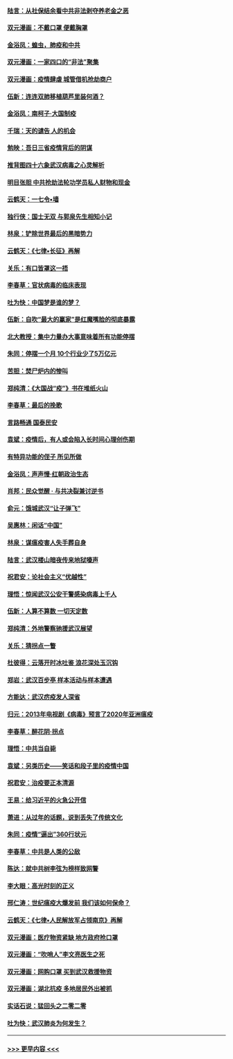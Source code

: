 #### [陆言：从社保结余看中共非法剥夺养老金之恶](../pages/nsc993/n11917084.md?t=03052331) 
#### [双元漫画：不戴口罩 便戴胸罩](../pages/nsc993/n11916447.md?t=03052331) 
#### [金浴凤：蝗虫，肺疫和中共](../pages/nsc993/n11916904.md?t=03052331) 
#### [双元漫画：一家四口的“非法”聚集](../pages/nsc993/n11916378.md?t=03052331) 
#### [双元漫画：疫情肆虐 城管借机抢劫商户](../pages/nsc993/n11916310.md?t=03052331) 
#### [伍新：连连双肺移植葫芦里装何酒？](../pages/nsc993/n11913667.md?t=03052331) 
#### [金浴凤：南柯子·大国制疫](../pages/nsc993/n11913657.md?t=03052331) 
#### [千瑞：天的谴告  人的机会](../pages/nsc993/n11913309.md?t=03052331) 
#### [勉映：吾日三省疫情背后的阴谋](../pages/nsc993/n11913079.md?t=03052331) 
#### [推背图四十六象武汉病毒之心灵解析](../pages/nsc993/n11911761.md?t=03052331) 
#### [明目张胆 中共抢劫法轮功学员私人财物和现金](../pages/nsc993/n11910262.md?t=03052331) 
#### [云鹤天：一七令▪墙](../pages/nsc993/n11910627.md?t=03052331) 
#### [独行侠：国士无双 与郭泉先生相知小记](../pages/nsc993/n11910613.md?t=03052331) 
#### [林泉：铲除世界最后的黑暗势力](../pages/nsc993/n11909320.md?t=03052331) 
#### [云鹤天：《七律▪长征》再解](../pages/nsc993/n11909327.md?t=03052331) 
#### [关乐：有口皆罩这一捂](../pages/nsc993/n11908393.md?t=03052331) 
#### [李春草：官状病毒的临床表现](../pages/nsc993/n11908339.md?t=03052331) 
#### [吐为快：中国梦是谁的梦？](../pages/nsc993/n11906564.md?t=03052331) 
#### [伍新：自吹“最大的赢家”是红魔嘴脸的彻底暴露](../pages/nsc993/n11906407.md?t=03052331) 
#### [北大教授：集中力量办大事意味着所有功能停摆](../pages/nsc993/n11904800.md?t=03052331) 
#### [朱同：停摆一个月 10个行业少了5万亿元](../pages/nsc993/n11904498.md?t=03052331) 
#### [苦胆：焚尸炉内的惨叫](../pages/nsc993/n11904479.md?t=03052331) 
#### [郑纯清：《大国战“疫”》书在堆纸火山](../pages/nsc993/n11904450.md?t=03052331) 
#### [李春草：最后的挽歌](../pages/nsc993/n11904441.md?t=03052331) 
#### [言路畅通 国泰民安](../pages/nsc993/n11904222.md?t=03052331) 
#### [袁斌：疫情后，有人或会陷入长时间心理创伤期](../pages/nsc993/n11901514.md?t=03052331) 
#### [有特异功能的侄子 所见所做](../pages/nsc993/n11901154.md?t=03052331) 
#### [金浴凤：声声慢‧红朝政治生态](../pages/nsc993/n11899553.md?t=03052331) 
#### [肖邦：民众觉醒 · 与共决裂兼讨逆书](../pages/nsc993/n11898435.md?t=03052331) 
#### [俞元：饿城武汉“让子弹飞”](../pages/nsc993/n11898344.md?t=03052331) 
#### [吴惠林：闲话“中国”](../pages/nsc993/n11898182.md?t=03052331) 
#### [林泉：谋瘟疫害人失手葬自身](../pages/nsc993/n11897892.md?t=03052331) 
#### [陆言：武汉楼山暗夜传来地狱嚎声](../pages/nsc993/n11897033.md?t=03052331) 
#### [祝君安：论社会主义“优越性”](../pages/nsc993/n11897005.md?t=03052331) 
#### [理悟：惊闻武汉公安干警感染病毒上千人](../pages/nsc993/n11896947.md?t=03052331) 
#### [伍新：人算不算数 一切天定数](../pages/nsc993/n11893372.md?t=03052331) 
#### [郑纯清：外地警察驰援武汉展望](../pages/nsc993/n11893115.md?t=03052331) 
#### [关乐：猜拐点一瞥](../pages/nsc993/n11893020.md?t=03052331) 
#### [杜彼得：云落开时冰吐鉴 浪花深处玉沉钩](../pages/nsc993/n11892107.md?t=03052331) 
#### [郑岩：武汉百步亭 样本活动与样本遭遇](../pages/nsc993/n11892310.md?t=03052331) 
#### [方能达：武汉疠疫发人深省](../pages/nsc993/n11891376.md?t=03052331) 
#### [归元：2013年电视剧《病毒》预言了2020年亚洲瘟疫](../pages/nsc993/n11891126.md?t=03052331) 
#### [李春草：醉花阴·拐点](../pages/nsc993/n11890567.md?t=03052331) 
#### [理悟：中共当自毙](../pages/nsc993/n11890559.md?t=03052331) 
#### [袁斌：另类历史——笑话和段子里的疫情中国](../pages/nsc993/n11889243.md?t=03052331) 
#### [祝君安：治疫要正本清源](../pages/nsc993/n11889085.md?t=03052331) 
#### [王易：给习近平的火急公开信](../pages/nsc993/n11888225.md?t=03052331) 
#### [萧进：从过年的话题，说到丢失了传统文化](../pages/nsc993/n11887732.md?t=03052331) 
#### [朱同：疫情“逼出”360行状元](../pages/nsc993/n11887678.md?t=03052331) 
#### [李春草：中共是人类的公敌](../pages/nsc993/n11887656.md?t=03052331) 
#### [陈达：就中共树李弦为榜样致网警](../pages/nsc993/n11887625.md?t=03052331) 
#### [李大眼：高光时刻的正义](../pages/nsc993/n11887585.md?t=03052331) 
#### [邢仁涛：世纪瘟疫大爆发前 我们该如何保命？](../pages/nsc993/n11887535.md?t=03052331) 
#### [云鹤天：《七律▪人民解放军占领南京》再解](../pages/nsc993/n11887524.md?t=03052331) 
#### [双元漫画：医疗物资紧缺 地方政府抢口罩](../pages/nsc993/n11884744.md?t=03052331) 
#### [双元漫画：“吹哨人”李文亮医生之死](../pages/nsc993/n11884705.md?t=03052331) 
#### [双元漫画：网购口罩 买到武汉救援物资](../pages/nsc993/n11884670.md?t=03052331) 
#### [双元漫画：湖北抗疫 多地居民外出被抓](../pages/nsc993/n11884643.md?t=03052331) 
#### [实话石说：猛回头之二零二零](../pages/nsc993/n11883968.md?t=03052331) 
#### [吐为快：武汉肺炎为何发生？](../pages/nsc993/n11882180.md?t=03052331) 

----
#### [ >>> 更早内容 <<< ](../indexes/nsc993-earlier.md)
